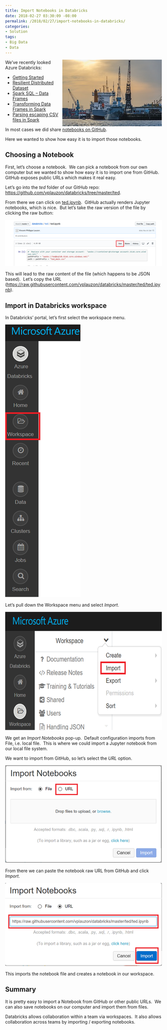 ```yaml
---
title: Import Notebooks in Databricks
date: 2018-02-27 03:30:09 -08:00
permalink: /2018/02/27/import-notebooks-in-databricks/
categories:
- Solution
tags:
- Big Data
- Data
---
```

<a href="/assets/posts/2018/1/import-notebooks-in-databricks/pexels-photo-70418.jpg"><img style="border:0 currentcolor;float:right;display:inline;background-image:none;" title="pexels-photo-70418" src="/assets/posts/2018/1/import-notebooks-in-databricks/pexels-photo-70418_thumb.jpg" alt="pexels-photo-70418" width="320" height="213" align="right" border="0" /></a>

We’ve recently looked Azure Databricks:
<ul>
 	<li><a href="https://vincentlauzon.com/2017/12/18/azure-databricks-getting-started/">Getting Started</a></li>
 	<li><a href="https://vincentlauzon.com/2018/01/17/azure-databricks-rdd-resilient-distributed-dataset/">Resilient Distributed Dataset</a></li>
 	<li><a href="https://vincentlauzon.com/2018/01/24/azure-databricks-spark-sql-data-frames/">Spark SQL – Data Frames</a></li>
 	<li><a href="https://vincentlauzon.com/2018/01/31/transforming-data-frames-in-spark/">Transforming Data Frames in Spark</a></li>
 	<li><a href="https://vincentlauzon.com/2018/02/07/parsing-escaping-csv-files-in-spark/">Parsing escaping CSV files in Spark</a></li>
</ul>
In most cases we did share <a href="https://github.com/vplauzon/databricks">notebooks on GitHub</a>.

Here we wanted to show how easy it is to import those notebooks.
<h2>Choosing a Notebook</h2>
First, let’s choose a notebook.  We can pick a notebook from our own computer but we wanted to show how easy it is to import one from GitHub.  GitHub exposes public URLs which makes it real easy.

Let’s go into the <em>ted</em> folder of our GitHub repo:  <a title="https://github.com/vplauzon/databricks/tree/master/ted" href="https://github.com/vplauzon/databricks/tree/master/ted">https://github.com/vplauzon/databricks/tree/master/ted</a>.

From there we can click on <a href="https://github.com/vplauzon/databricks/blob/master/ted/ted.ipynb">ted.ipynb</a>.  GitHub actually renders Jupyter notebooks, which is nice.  But let’s take the raw version of the file by clicking the raw button:

<a href="/assets/posts/2018/1/import-notebooks-in-databricks/image.png"><img style="border:0 currentcolor;display:inline;background-image:none;" title="image" src="/assets/posts/2018/1/import-notebooks-in-databricks/image_thumb.png" alt="image" border="0" /></a>

This will lead to the raw content of the file (which happens to be JSON based).  Let’s copy the URL (<a title="https://raw.githubusercontent.com/vplauzon/databricks/master/ted/ted.ipynb" href="https://raw.githubusercontent.com/vplauzon/databricks/master/ted/ted.ipynb">https://raw.githubusercontent.com/vplauzon/databricks/master/ted/ted.ipynb</a>).
<h2>Import in Databricks workspace</h2>
In Databricks’ portal, let’s first select the workspace menu.

<a href="/assets/posts/2018/1/import-notebooks-in-databricks/image1.png"><img style="border:0 currentcolor;display:inline;background-image:none;" title="image" src="/assets/posts/2018/1/import-notebooks-in-databricks/image_thumb1.png" alt="image" border="0" /></a>

Let’s pull down the Workspace menu and select <em>Import</em>.

<a href="/assets/posts/2018/1/import-notebooks-in-databricks/image2.png"><img style="border:0 currentcolor;display:inline;background-image:none;" title="image" src="/assets/posts/2018/1/import-notebooks-in-databricks/image_thumb2.png" alt="image" width="617" height="378" border="0" /></a>

We get an <em>Import Notebooks</em> pop-up.  Default configuration imports from File, i.e. local file.  This is where we could import a Jupyter notebook from our local file system.

We want to import from GitHub, so let’s select the <em>URL</em> option.

<a href="/assets/posts/2018/1/import-notebooks-in-databricks/image3.png"><img style="border:0 currentcolor;display:inline;background-image:none;" title="image" src="/assets/posts/2018/1/import-notebooks-in-databricks/image_thumb3.png" alt="image" border="0" /></a>

From there we can paste the notebook raw URL from GitHub and click <em>Import</em>.

<a href="/assets/posts/2018/1/import-notebooks-in-databricks/image4.png"><img style="border:0 currentcolor;display:inline;background-image:none;" title="image" src="/assets/posts/2018/1/import-notebooks-in-databricks/image_thumb4.png" alt="image" border="0" /></a>

This imports the notebook file and creates a notebook in our workspace.
<h2>Summary</h2>
It is pretty easy to import a Notebook from GitHub or other public URLs.  We can also save notebooks on our computer and import them from files.

Databricks allows collaboration within a team via workspaces.  It also allows collaboration across teams by importing / exporting notebooks.